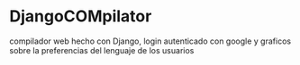 # DjangoCOMpilator
compilador web hecho con Django, login autenticado con google y graficos sobre la preferencias del lenguaje de los usuarios
